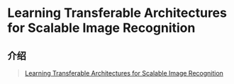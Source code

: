 # Learning Transferable Architectures for Scalable Image Recognition

## 介绍

> [Learning Transferable Architectures for Scalable Image Recognition](https://arxiv.org/pdf/1707.07012.pdf)

